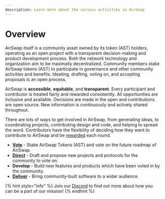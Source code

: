 ```yaml
---
description: Learn more about the various activities in AirSwap
---
```


# Overview

AirSwap itself is a community asset owned by its token (AST) holders, operating as an open project with a transparent decision-making and product development process. Both the network technology and organization aim to be maximally decentralized. Community members stake AirSwap tokens (AST) to participate in governance and other community activities and benefits. Ideating, drafting, voting on, and accepting proposals is an open process.

AirSwap is **accessible**, **equitable**, and **transparent**. Every participant and contributor is treated fairly and rewarded consistently. All opportunities are inclusive and available. Decisions are made in the open and contributions are open source. New information is continuously and actively shared throughout.

There are lots of ways to get involved in AirSwap, from generating ideas, to coordinating projects, contributing design and code, and helping to spread the word. Contributors have the flexibility of deciding how they want to contribute to AirSwap and be [rewarded](../community/rewards.md) each round.

- [**Vote**](voting.md) - Stake AirSwap Tokens (AST) and vote on the future roadmap of AirSwap.
- [**Direct**](direction.md) - Draft and propose new projects and protocols for the community to vote on.
- **Develop** - Build new features and products which have been voted in by the community.
- [**Deliver**](delivery.md) - Bring community-built software to a wider audience.

{% hint style="info" %}
Join our [Discord](https://discord.gg/BQaJCgmhD7) to find out more about how you can be a part of our mission!
{% endhint %}
